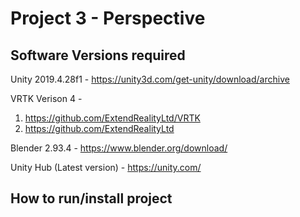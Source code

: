# Project 3 - Perspective

## Software Versions required

Unity 2019.4.28f1 - https://unity3d.com/get-unity/download/archive

VRTK Verison 4 - 
1. https://github.com/ExtendRealityLtd/VRTK
2. https://github.com/ExtendRealityLtd

Blender 2.93.4 - https://www.blender.org/download/

Unity Hub (Latest version) - https://unity.com/

## How to run/install project
